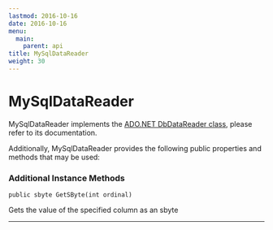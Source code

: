 ```yaml
---
lastmod: 2016-10-16
date: 2016-10-16
menu:
  main:
    parent: api
title: MySqlDataReader
weight: 30
---
```


MySqlDataReader
=================

MySqlDataReader implements the [ADO.NET DbDataReader class](https://docs.microsoft.com/en-us/dotnet/core/api/system.data.common.dbdatareader),
please refer to its documentation.

Additionally, MySqlDataReader provides the following public properties and methods that may be used:

### Additional Instance Methods

`public sbyte GetSByte(int ordinal)`

Gets the value of the specified column as an sbyte
***
